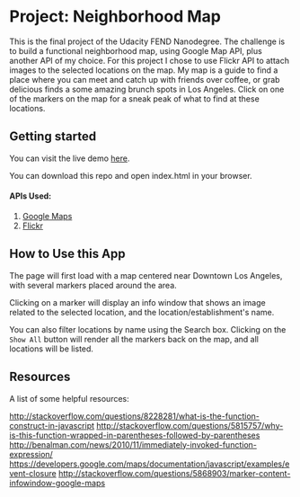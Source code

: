 # Project: Neighborhood Map

This is the final project of the Udacity FEND Nanodegree. The challenge is to build a functional neighborhood map, using Google Map API, plus another API of my choice. For this project I chose to use Flickr API to attach images to the selected locations on the map.
My map is a guide to find a place where you can meet and catch up with friends over coffee, or grab delicious finds a some amazing brunch spots in Los Angeles. Click on one of the markers on the map for a sneak peak of what to find at these locations.


## Getting started

You can visit the live demo [here](https://jennikins813.github.io/Neighborhood-Map/).

You can download this repo and open index.html in your browser.

#### APIs Used:
1. [Google Maps](https://developers.google.com/maps/?authuser=1)
2. [Flickr](https://www.flickr.com/services/api/)


## How to Use this App
The page will first load with a map centered near Downtown Los Angeles, with several markers placed around the area.

Clicking on a marker will display an info window that shows an image related to the selected location, and the location/establishment's name.

You can also filter locations by name using the Search box. Clicking on the `Show All` button will render all the markers back on the map, and all locations will be listed.

## Resources
A list of some helpful resources:

http://stackoverflow.com/questions/8228281/what-is-the-function-construct-in-javascript
http://stackoverflow.com/questions/5815757/why-is-this-function-wrapped-in-parentheses-followed-by-parentheses
http://benalman.com/news/2010/11/immediately-invoked-function-expression/
https://developers.google.com/maps/documentation/javascript/examples/event-closure
http://stackoverflow.com/questions/5868903/marker-content-infowindow-google-maps
